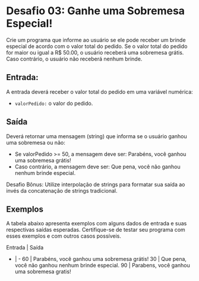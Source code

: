 # Desafio 03: Ganhe uma Sobremesa Especial!

Crie um programa que informe ao usuário se ele pode receber um brinde especial de acordo com o valor total do pedido. Se o valor total do pedido for maior ou igual a R$ 50.00, o usuário receberá uma sobremesa grátis. Caso contrário, o usuário não receberá nenhum brinde.

## Entrada:
A entrada deverá receber o valor total do pedido em uma variável numérica:

- `valorPedido:` o valor do pedido.

## Saída

Deverá retornar uma mensagem (string) que informa se o usuário ganhou uma sobremesa ou não:

- Se valorPedido >= 50, a mensagem deve ser:
Parabéns, você ganhou uma sobremesa grátis!
- Caso contrário, a mensagem deve ser:
Que pena, você não ganhou nenhum brinde especial.

Desafio Bônus: Utilize interpolação de strings para formatar sua saída ao invés da concatenação de strings tradicional.

## Exemplos

A tabela abaixo apresenta exemplos com alguns dados de entrada e suas respectivas saídas esperadas. Certifique-se de testar seu programa com esses exemplos e com outros casos possíveis.

Entrada	| Saída
- | -
60 | Parabéns, você ganhou uma sobremesa grátis!
30 | Que pena, você não ganhou nenhum brinde especial.
90 | Parabens, você ganhou uma sobremesa gratis!